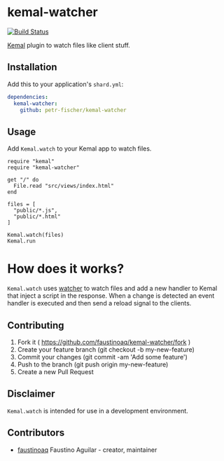 # kemal-watcher

[![Build Status](https://travis-ci.org/faustinoaq/kemal-watcher.svg?branch=master)](https://travis-ci.org/faustinoaq/kemal-watcher)

[Kemal](https://github.com/kemalcr/kemal) plugin to watch files like client stuff.

## Installation

Add this to your application's `shard.yml`:

```yaml
dependencies:
  kemal-watcher:
    github: petr-fischer/kemal-watcher
```

## Usage

Add `Kemal.watch` to your Kemal app to watch files.

```crystal
require "kemal"
require "kemal-watcher"

get "/" do
  File.read "src/views/index.html"
end

files = [
  "public/*.js",
  "public/*.html"
]

Kemal.watch(files)
Kemal.run
```

# How does it works?

`Kemal.watch` uses [watcher](https://github.com/faustinoaq/watcher) to watch files and add a new handler to Kemal that inject a script in the response. When a change is detected an event handler is executed and then send a reload signal to the clients.

## Contributing

1. Fork it ( https://github.com/faustinoaq/kemal-watcher/fork )
2. Create your feature branch (git checkout -b my-new-feature)
3. Commit your changes (git commit -am 'Add some feature')
4. Push to the branch (git push origin my-new-feature)
5. Create a new Pull Request

## Disclaimer

`Kemal.watch` is intended for use in a development environment.

## Contributors

- [faustinoaq](https://github.com/faustinoaq) Faustino Aguilar - creator, maintainer
